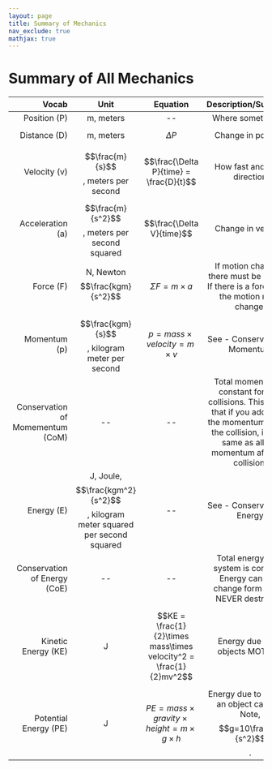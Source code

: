 ```yaml
---
layout: page
title: Summary of Mechanics
nav_exclude: true
mathjax: true
---
```

# Summary of All Mechanics

| Vocab | Unit | Equation | Description/Summary |
|------:|:----:|:--------:|:-------------------:|
| Position (P) | m, meters | -- | Where something is |
| Distance (D) | m, meters | $$\Delta P$$ | Change in position |
| Velocity (v) | $$\frac{m}{s}$$, meters per second | $$\frac{\Delta P}{time} = \frac{D}{t}$$ | How fast and what direction |
| Acceleration (a) | $$\frac{m}{s^2}$$, meters per second squared | $$\frac{\Delta V}{time}$$ | Change in velocity |
| Force (F) | N, Newton $$\frac{kgm}{s^2}$$ | $$\Sigma F = m\times a$$ | If motion changes, there must be a force. If there is a force, then the motion must change. |
| Momentum (p) | $$\frac{kgm}{s}$$, kilogram meter per second | $$p = mass \times velocity = m\times v$$ | See - Conservation of Momentum |
| Conservation of Momementum (CoM) | -- | -- | Total momentum is constant for ALL collisions.  This means that if you add up all the momentum before the collision, it is the same as all the momentum after the collision. |
| Energy (E) | J, Joule, $$\frac{kgm^2}{s^2}$$, kilogram meter squared per second squared | -- | See - Conservation of Energy |
| Conservation of Energy (CoE) | -- | -- | Total energy for a system is constant.  Energy can only change form and is NEVER destroyed. |
| Kinetic Energy (KE) | J | $$KE = \frac{1}{2}\times mass\times velocity^2 = \frac{1}{2}mv^2$$ | Energy due to an objects MOTION. |
| Potential Energy (PE) | J | $$PE = mass\times gravity\times height = m\times g\times h$$ | Energy due to how far an object can fall. Note, $$g=10\frac{m}{s^2}$$. |